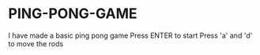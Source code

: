 # PING-PONG-GAME
I have made a basic ping pong game
Press ENTER to start
Press 'a' and 'd' to move the rods
